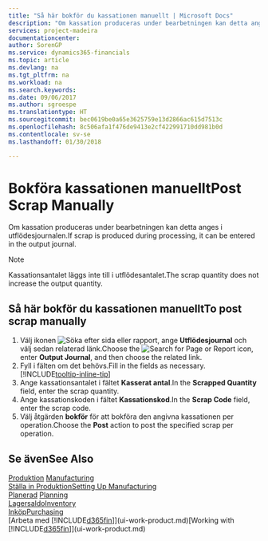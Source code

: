 ```yaml
---
title: "Så här bokför du kassationen manuellt | Microsoft Docs"
description: "Om kassation produceras under bearbetningen kan detta anges i utflödesjournalen. Observera att kassationsantalet inte läggs till i utflödesantalet."
services: project-madeira
documentationcenter: 
author: SorenGP
ms.service: dynamics365-financials
ms.topic: article
ms.devlang: na
ms.tgt_pltfrm: na
ms.workload: na
ms.search.keywords: 
ms.date: 09/06/2017
ms.author: sgroespe
ms.translationtype: HT
ms.sourcegitcommit: bec0619be0a65e3625759e13d2866ac615d7513c
ms.openlocfilehash: 8c506afa1f476de9413e2cf422991710dd981b0d
ms.contentlocale: sv-se
ms.lasthandoff: 01/30/2018

---
```

# <a name="post-scrap-manually"></a><span data-ttu-id="75525-104">Bokföra kassationen manuellt</span><span class="sxs-lookup"><span data-stu-id="75525-104">Post Scrap Manually</span></span>
<span data-ttu-id="75525-105">Om kassation produceras under bearbetningen kan detta anges i utflödesjournalen.</span><span class="sxs-lookup"><span data-stu-id="75525-105">If scrap is produced during processing, it can be entered in the output journal.</span></span> 

> [!NOTE]
> <span data-ttu-id="75525-106">Kassationsantalet läggs inte till i utflödesantalet.</span><span class="sxs-lookup"><span data-stu-id="75525-106">The scrap quantity does not increase the output quantity.</span></span>  

## <a name="to-post-scrap-manually"></a><span data-ttu-id="75525-107">Så här bokför du kassationen manuellt</span><span class="sxs-lookup"><span data-stu-id="75525-107">To post scrap manually</span></span>  
1. <span data-ttu-id="75525-108">Välj ikonen ![Söka efter sida eller rapport](media/ui-search/search_small.png "Ikonen Söka efter sida eller rapport"), ange **Utflödesjournal** och välj sedan relaterad länk.</span><span class="sxs-lookup"><span data-stu-id="75525-108">Choose the ![Search for Page or Report](media/ui-search/search_small.png "Search for Page or Report icon") icon, enter **Output Journal**, and then choose the related link.</span></span>  
2. <span data-ttu-id="75525-109">Fyll i fälten om det behövs.</span><span class="sxs-lookup"><span data-stu-id="75525-109">Fill in the fields as necessary.</span></span> [!INCLUDE[tooltip-inline-tip](includes/tooltip-inline-tip_md.md)]  
3. <span data-ttu-id="75525-110">Ange kassationsantalet i fältet **Kasserat antal**.</span><span class="sxs-lookup"><span data-stu-id="75525-110">In the **Scrapped Quantity** field, enter the scrap quantity.</span></span>  
4. <span data-ttu-id="75525-111">Ange kassationskoden i fältet **Kassationskod**.</span><span class="sxs-lookup"><span data-stu-id="75525-111">In the **Scrap Code** field, enter the scrap code.</span></span>  
5. <span data-ttu-id="75525-112">Välj åtgärden **bokför** för att bokföra den angivna kassationen per operation.</span><span class="sxs-lookup"><span data-stu-id="75525-112">Choose the **Post** action to post the specified scrap per operation.</span></span>  

## <a name="see-also"></a><span data-ttu-id="75525-113">Se även</span><span class="sxs-lookup"><span data-stu-id="75525-113">See Also</span></span>  
<span data-ttu-id="75525-114">[Produktion](production-manage-manufacturing.md)  </span><span class="sxs-lookup"><span data-stu-id="75525-114">[Manufacturing](production-manage-manufacturing.md)  </span></span>  
[<span data-ttu-id="75525-115">Ställa in Produktion</span><span class="sxs-lookup"><span data-stu-id="75525-115">Setting Up Manufacturing</span></span>](production-configure-production-processes.md)  
<span data-ttu-id="75525-116">[Planerad](production-planning.md)    </span><span class="sxs-lookup"><span data-stu-id="75525-116">[Planning](production-planning.md)    </span></span>  
[<span data-ttu-id="75525-117">Lagersaldo</span><span class="sxs-lookup"><span data-stu-id="75525-117">Inventory</span></span>](inventory-manage-inventory.md)  
[<span data-ttu-id="75525-118">Inköp</span><span class="sxs-lookup"><span data-stu-id="75525-118">Purchasing</span></span>](purchasing-manage-purchasing.md)  
<span data-ttu-id="75525-119">[Arbeta med [!INCLUDE[d365fin](includes/d365fin_md.md)]](ui-work-product.md)</span><span class="sxs-lookup"><span data-stu-id="75525-119">[Working with [!INCLUDE[d365fin](includes/d365fin_md.md)]](ui-work-product.md)</span></span>

